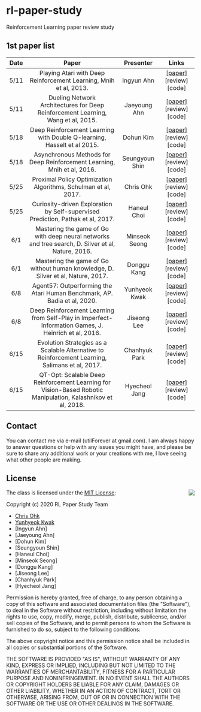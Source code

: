 # rl-paper-study

Reinforcement Learning paper review study

## 1st paper list

Date | Paper | Presenter | Links
:---: | :---: | :---: | :---:
5/11 | Playing Atari with Deep Reinforcement Learning, Mnih et al, 2013. | Ingyun Ahn | [[paper]](https://www.cs.toronto.edu/~vmnih/docs/dqn.pdf) [review] [code]
5/11 | Dueling Network Architectures for Deep Reinforcement Learning, Wang et al, 2015. | Jaeyoung Ahn | [[paper]](https://arxiv.org/abs/1511.06581) [review] [code]
5/18 | Deep Reinforcement Learning with Double Q-learning, Hasselt et al 2015. | Dohun Kim | [[paper]](https://arxiv.org/abs/1509.06461) [review] [code]
5/18 | Asynchronous Methods for Deep Reinforcement Learning, Mnih et al, 2016. | Seungyoun Shin | [[paper]](https://arxiv.org/abs/1602.01783) [review] [code]
5/25 | Proximal Policy Optimization Algorithms, Schulman et al, 2017. | Chris Ohk | [[paper]](https://arxiv.org/abs/1707.06347) [review] [code]
5/25 | Curiosity-driven Exploration by Self-supervised Prediction, Pathak et al, 2017. | Haneul Choi | [[paper]](https://arxiv.org/abs/1705.05363) [review] [code]
6/1 | Mastering the game of Go with deep neural networks and tree search, D. Silver et al, Nature, 2016. | Minseok Seong | [[paper]](https://www.nature.com/articles/nature16961) [review] [code]
6/1 | Mastering the game of Go without human knowledge, D. Silver et al, Nature, 2017. | Donggu Kang | [[paper]](https://www.nature.com/articles/nature24270) [review] [code]
6/8 | Agent57: Outperforming the Atari Human Benchmark, AP. Badia et al, 2020. | Yunhyeok Kwak | [[paper]](https://arxiv.org/pdf/2003.13350.pdf) [review] [code]
6/8 | Deep Reinforcement Learning from Self-Play in Imperfect-Information Games, J. Heinrich et al, 2016. | Jiseong Lee | [[paper]](https://arxiv.org/pdf/1603.01121.pdf) [review] [code]
6/15 | Evolution Strategies as a Scalable Alternative to Reinforcement Learning, Salimans et al, 2017. | Chanhyuk Park | [[paper]](https://arxiv.org/abs/1703.03864) [review] [code]
6/15 | QT-Opt: Scalable Deep Reinforcement Learning for Vision-Based Robotic Manipulation, Kalashnikov et al, 2018. | Hyecheol Jang | [[paper]](https://arxiv.org/abs/1806.10293) [review] [code]

## Contact

You can contact me via e-mail (utilForever at gmail.com). I am always happy to answer questions or help with any issues you might have, and please be sure to share any additional work or your creations with me, I love seeing what other people are making.

## License

<img align="right" src="http://opensource.org/trademarks/opensource/OSI-Approved-License-100x137.png">

The class is licensed under the [MIT License](http://opensource.org/licenses/MIT):

Copyright (c) 2020 RL Paper Study Team

  * [Chris Ohk](http://www.github.com/utilForever)
  * [Yunhyeok Kwak](https://github.com/yun-kwak)
  * [Ingyun Ahn]
  * [Jaeyoung Ahn]
  * [Dohun Kim]
  * [Seungyoun Shin]
  * [Haneul Choi]
  * [Minseok Seong]
  * [Donggu Kang]
  * [Jiseong Lee]
  * [Chanhyuk Park]
  * [Hyecheol Jang]

Permission is hereby granted, free of charge, to any person obtaining a copy of this software and associated documentation files (the "Software"), to deal in the Software without restriction, including without limitation the rights to use, copy, modify, merge, publish, distribute, sublicense, and/or sell copies of the Software, and to permit persons to whom the Software is furnished to do so, subject to the following conditions:

The above copyright notice and this permission notice shall be included in all copies or substantial portions of the Software.

THE SOFTWARE IS PROVIDED "AS IS", WITHOUT WARRANTY OF ANY KIND, EXPRESS OR IMPLIED, INCLUDING BUT NOT LIMITED TO THE WARRANTIES OF MERCHANTABILITY, FITNESS FOR A PARTICULAR PURPOSE AND NONINFRINGEMENT. IN NO EVENT SHALL THE AUTHORS OR COPYRIGHT HOLDERS BE LIABLE FOR ANY CLAIM, DAMAGES OR OTHER LIABILITY, WHETHER IN AN ACTION OF CONTRACT, TORT OR OTHERWISE, ARISING FROM, OUT OF OR IN CONNECTION WITH THE SOFTWARE OR THE USE OR OTHER DEALINGS IN THE SOFTWARE.

